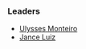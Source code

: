 ### Leaders
* [Ulysses Monteiro](mailto:ulysses.monteiro@owasp.org)
* [Jance Luiz](mailto:jance.luiz@owasp.org)